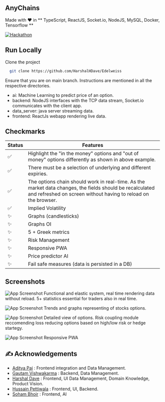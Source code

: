 ## AnyChains
Made with ❤️ in ** TypeScript, ReactJS, Socket.io, NodeJS, MySQL, Docker, Tensorflow **

[![Hackathon](https://img.shields.io/badge/hackathon-Edelweiss-purple.svg)]()

## Run Locally

Clone the project

```bash
  git clone https://github.com/HarshalHDave/Edelweiss
```
Ensure that you are on main branch. Instructions are mentioned in all the respective directories. 

- ai: Machine Learning to predict price of an option. 
- backend: NodeJS interfaces with the TCP data stream, Socket.io communicates with the client app.
- data_server: java server streaming data.
- frontend: ReactJs webapp rendering live data. 

## Checkmarks
| **Status** | **Features**                                                                                                                                                               |
|------------|----------------------------------------------------------------------------------------------------------------------------------------------------------------------------|
| ✅          | Highlight the "in the money" options and "out of money" options differently as shown in above example.                                                                     |
| ✅          | There must be a selection of underlying and different expiries.                                                                                                            |
| ✅          | The options chain should work in real-time. As the market data changes, the fields should be recalculated and refreshed on screen without having to reload on the browser. |
| ✅          | Implied Volatility                                                                                                                                                         |
| ✨          | Graphs (candlesticks)                                                                                                                                                      |
| ✨          | Graphs OI                                                                                                                                                                  |
| ✨          | 5 + Greek metrics                                                                                                                                                            |
| ✨          | Risk Management                                                                                                                                                            |
| ✨          | Responsive PWA                                                                                                                                                             |
| ✨          | Price predictor AI                                                                                                                                                         |
| ✨          | Fail safe measures (data is persisted in a DB)                                                                                                                             |


## Screenshots
![App Screenshot](https://great-thread-anybond.surge.sh/1.jpeg)
Functional and elastic system, real time rendering data without reload. 5+ statistics essential for traders also in real time. 

![App Screenshot](https://great-thread-anybond.surge.sh/2.jpeg)
Trends and graphs representing of stocks options. 

![App Screenshot](https://great-thread-anybond.surge.sh/3.jpeg)
Detailed view of options. Risk coupling module reccomending loss reducing options based on high/low risk or hedge startegy.

![App Screenshot](https://great-thread-anybond.surge.sh/4.jpeg)
Responsive PWA


## ✍️ Acknowledgements

 - [Aditya Pai](https://github.com/adityapai18) : Frontend integration and Data Management. 
 - [Gautam Vishwakarma](https://github.com/GautamVG) : Backend, Data Management. 
 - [Harshal Dave](https://github.com/HarshalHDave) : Frontend, UI Data Management, Domain Knowledge, Product Vision.  
 - [Hussain Pettiwala](https://github.com/HarshalHDave) : Frontend, UI, Backend.
 - [Soham Bhoir](https://github.com/ThunderBolt-OS) : Frontend, AI


